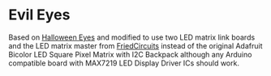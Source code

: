 # Evil Eyes

Based on [Halloween Eyes](http://nja.me/eyes) and modified to use
two LED matrix link boards and the LED matrix master from
[FriedCircuits](http://friedcircuits.us/) instead of the original
Adafruit Bicolor LED Square Pixel Matrix with I2C Backpack although any
Arduino compatible board with MAX7219 LED Display Driver ICs should work.
